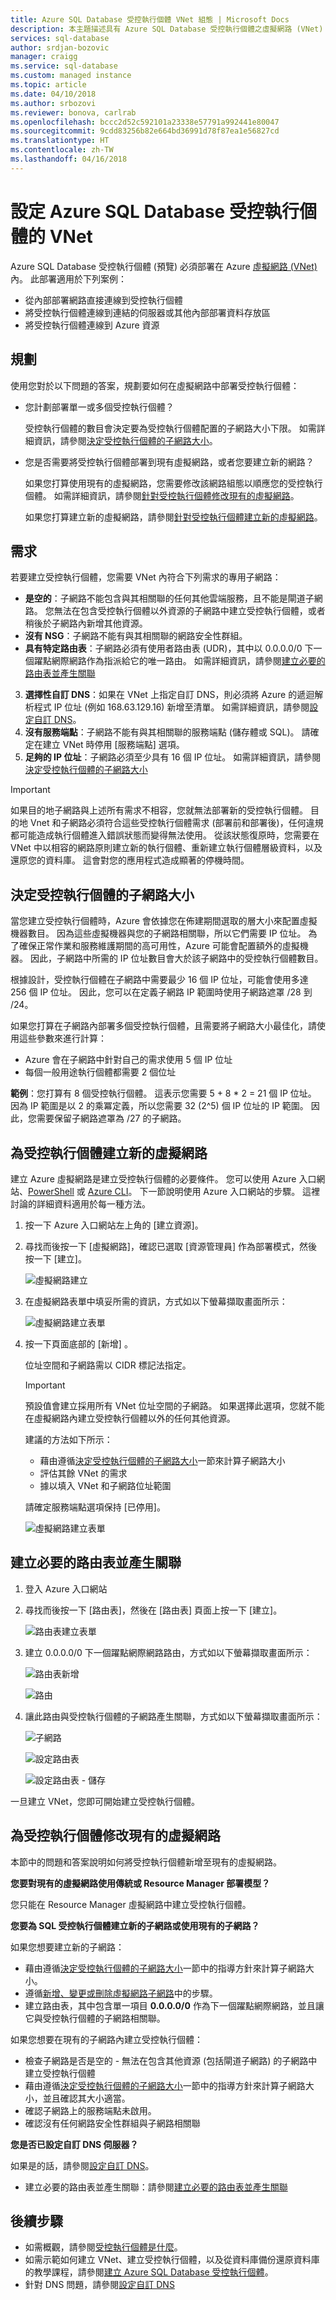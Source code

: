 ```yaml
---
title: Azure SQL Database 受控執行個體 VNet 組態 | Microsoft Docs
description: 本主題描述具有 Azure SQL Database 受控執行個體之虛擬網路 (VNet) 的設定選項。
services: sql-database
author: srdjan-bozovic
manager: craigg
ms.service: sql-database
ms.custom: managed instance
ms.topic: article
ms.date: 04/10/2018
ms.author: srbozovi
ms.reviewer: bonova, carlrab
ms.openlocfilehash: bccc2d52c592101a23338e57791a992441e80047
ms.sourcegitcommit: 9cdd83256b82e664bd36991d78f87ea1e56827cd
ms.translationtype: HT
ms.contentlocale: zh-TW
ms.lasthandoff: 04/16/2018
---
```

# <a name="configure-a-vnet-for-azure-sql-database-managed-instance"></a>設定 Azure SQL Database 受控執行個體的 VNet

Azure SQL Database 受控執行個體 (預覽) 必須部署在 Azure [虛擬網路 (VNet)](../virtual-network/virtual-networks-overview.md) 內。 此部署適用於下列案例： 
- 從內部部署網路直接連線到受控執行個體 
- 將受控執行個體連線到連結的伺服器或其他內部部署資料存放區 
- 將受控執行個體連線到 Azure 資源  

## <a name="plan"></a>規劃

使用您對於以下問題的答案，規劃要如何在虛擬網路中部署受控執行個體： 
- 您計劃部署單一或多個受控執行個體？ 

  受控執行個體的數目會決定要為受控執行個體配置的子網路大小下限。 如需詳細資訊，請參閱[決定受控執行個體的子網路大小](#create-a-new-virtual-network-for-managed-instances)。 
- 您是否需要將受控執行個體部署到現有虛擬網路，或者您要建立新的網路？ 

   如果您打算使用現有的虛擬網路，您需要修改該網路組態以順應您的受控執行個體。 如需詳細資訊，請參閱[針對受控執行個體修改現有的虛擬網路](#modify-an-existing-virtual-network-for-managed-instances)。 

   如果您打算建立新的虛擬網路，請參閱[針對受控執行個體建立新的虛擬網路](#create-a-new-virtual-network-for-managed-instances)。

## <a name="requirements"></a>需求

若要建立受控執行個體，您需要 VNet 內符合下列需求的專用子網路：
- **是空的**：子網路不能包含與其相關聯的任何其他雲端服務，且不能是閘道子網路。 您無法在包含受控執行個體以外資源的子網路中建立受控執行個體，或者稍後於子網路內新增其他資源。
- **沒有 NSG**：子網路不能有與其相關聯的網路安全性群組。
- **具有特定路由表**：子網路必須有使用者路由表 (UDR)，其中以 0.0.0.0/0 下一個躍點網際網路作為指派給它的唯一路由。 如需詳細資訊，請參閱[建立必要的路由表並產生關聯](#create-the-required-route-table-and-associate-it)
3. **選擇性自訂 DNS**：如果在 VNet 上指定自訂 DNS，則必須將 Azure 的遞迴解析程式 IP 位址 (例如 168.63.129.16) 新增至清單。 如需詳細資訊，請參閱[設定自訂 DNS](sql-database-managed-instance-custom-dns.md)。
4. **沒有服務端點**：子網路不能有與其相關聯的服務端點 (儲存體或 SQL)。 請確定在建立 VNet 時停用 [服務端點] 選項。
5. **足夠的 IP 位址**：子網路必須至少具有 16 個 IP 位址。 如需詳細資訊，請參閱[決定受控執行個體的子網路大小](#determine-the-size-of-subnet-for-managed-instances)

> [!IMPORTANT]
> 如果目的地子網路與上述所有需求不相容，您就無法部署新的受控執行個體。 目的地 Vnet 和子網路必須符合這些受控執行個體需求 (部署前和部署後)，任何違規都可能造成執行個體進入錯誤狀態而變得無法使用。 從該狀態復原時，您需要在 VNet 中以相容的網路原則建立新的執行個體、重新建立執行個體層級資料，以及還原您的資料庫。 這會對您的應用程式造成顯著的停機時間。

##  <a name="determine-the-size-of-subnet-for-managed-instances"></a>決定受控執行個體的子網路大小

當您建立受控執行個體時，Azure 會依據您在佈建期間選取的層大小來配置虛擬機器數目。 因為這些虛擬機器與您的子網路相關聯，所以它們需要 IP 位址。 為了確保正常作業和服務維護期間的高可用性，Azure 可能會配置額外的虛擬機器。 因此，子網路中所需的 IP 位址數目會大於該子網路中的受控執行個體數目。 

根據設計，受控執行個體在子網路中需要最少 16 個 IP 位址，可能會使用多達 256 個 IP 位址。 因此，您可以在定義子網路 IP 範圍時使用子網路遮罩 /28 到 /24。 

如果您打算在子網路內部署多個受控執行個體，且需要將子網路大小最佳化，請使用這些參數來進行計算： 

- Azure 會在子網路中針對自己的需求使用 5 個 IP 位址 
- 每個一般用途執行個體都需要 2 個位址 

**範例**：您打算有 8 個受控執行個體。 這表示您需要 5 + 8 * 2 = 21 個 IP 位址。 因為 IP 範圍是以 2 的乘冪定義，所以您需要 32 (2^5) 個 IP 位址的 IP 範圍。 因此，您需要保留子網路遮罩為 /27 的子網路。 

## <a name="create-a-new-virtual-network-for-managed-instances"></a>為受控執行個體建立新的虛擬網路 

建立 Azure 虛擬網路是建立受控執行個體的必要條件。 您可以使用 Azure 入口網站、[PowerShell](../virtual-network/quick-create-powershell.md) 或 [Azure CLI](../virtual-network/quick-create-cli.md)。 下一節說明使用 Azure 入口網站的步驟。 這裡討論的詳細資料適用於每一種方法。

1. 按一下 Azure 入口網站左上角的 [建立資源]。
2. 尋找而後按一下 [虛擬網路]，確認已選取 [資源管理員] 作為部署模式，然後按一下 [建立]。

   ![虛擬網路建立](./media/sql-database-managed-instance-tutorial/virtual-network-create.png)

3. 在虛擬網路表單中填妥所需的資訊，方式如以下螢幕擷取畫面所示：

   ![虛擬網路建立表單](./media/sql-database-managed-instance-tutorial/virtual-network-create-form.png)

4. 按一下頁面底部的 [新增] 。

   位址空間和子網路需以 CIDR 標記法指定。 

   > [!IMPORTANT]
   > 預設值會建立採用所有 VNet 位址空間的子網路。 如果選擇此選項，您就不能在虛擬網路內建立受控執行個體以外的任何其他資源。 

   建議的方法如下所示： 
   - 藉由遵循[決定受控執行個體的子網路大小](#determine-the-size-of-subnet-for-managed-instances)一節來計算子網路大小  
   - 評估其餘 VNet 的需求 
   - 據以填入 VNet 和子網路位址範圍 

   請確定服務端點選項保持 [已停用]。 

   ![虛擬網路建立表單](./media/sql-database-managed-instance-tutorial/service-endpoint-disabled.png)

## <a name="create-the-required-route-table-and-associate-it"></a>建立必要的路由表並產生關聯

1. 登入 Azure 入口網站  
2. 尋找而後按一下 [路由表]，然後在 [路由表] 頁面上按一下 [建立]。

   ![路由表建立表單](./media/sql-database-managed-instance-tutorial/route-table-create-form.png)

3. 建立 0.0.0.0/0 下一個躍點網際網路路由，方式如以下螢幕擷取畫面所示：

   ![路由表新增](./media/sql-database-managed-instance-tutorial/route-table-add.png)

   ![路由](./media/sql-database-managed-instance-tutorial/route.png)

4. 讓此路由與受控執行個體的子網路產生關聯，方式如以下螢幕擷取畫面所示：

    ![子網路](./media/sql-database-managed-instance-tutorial/subnet.png)

    ![設定路由表](./media/sql-database-managed-instance-tutorial/set-route-table.png)

    ![設定路由表 - 儲存](./media/sql-database-managed-instance-tutorial/set-route-table-save.png)


一旦建立 VNet，您即可開始建立受控執行個體。  

## <a name="modify-an-existing-virtual-network-for-managed-instances"></a>為受控執行個體修改現有的虛擬網路 

本節中的問題和答案說明如何將受控執行個體新增至現有的虛擬網路。 

**您要對現有的虛擬網路使用傳統或 Resource Manager 部署模型？** 

您只能在 Resource Manager 虛擬網路中建立受控執行個體。 

**您要為 SQL 受控執行個體建立新的子網路或使用現有的子網路？**

如果您想要建立新的子網路： 

- 藉由遵循[決定受控執行個體的子網路大小](#determine-the-size-of-subnet-for-managed-instances)一節中的指導方針來計算子網路大小。
- 遵循[新增、變更或刪除虛擬網路子網路](../virtual-network/virtual-network-manage-subnet.md)中的步驟。 
- 建立路由表，其中包含單一項目 **0.0.0.0/0** 作為下一個躍點網際網路，並且讓它與受控執行個體的子網路相關聯。  

如果您想要在現有的子網路內建立受控執行個體： 
- 檢查子網路是否是空的 - 無法在包含其他資源 (包括閘道子網路) 的子網路中建立受控執行個體 
- 藉由遵循[決定受控執行個體的子網路大小](#determine-the-size-of-subnet-for-managed-instances)一節中的指導方針來計算子網路大小，並且確認其大小適當。 
- 確認子網路上的服務端點未啟用。
- 確認沒有任何網路安全性群組與子網路相關聯 

**您是否已設定自訂 DNS 伺服器？** 

如果是的話，請參閱[設定自訂 DNS](sql-database-managed-instance-custom-dns.md)。 

- 建立必要的路由表並產生關聯：請參閱[建立必要的路由表並產生關聯](#create-the-required-route-table-and-associate-it)

## <a name="next-steps"></a>後續步驟

- 如需概觀，請參閱[受控執行個體是什麼](sql-database-managed-instance.md)。
- 如需示範如何建立 VNet、建立受控執行個體，以及從資料庫備份還原資料庫的教學課程，請參閱[建立 Azure SQL Database 受控執行個體](sql-database-managed-instance-create-tutorial-portal.md)。
- 針對 DNS 問題，請參閱[設定自訂 DNS](sql-database-managed-instance-custom-dns.md)
